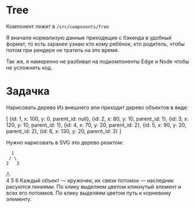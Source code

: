 Tree
===

Компонент лежит в `/src/components/Tree`

Я вначале нормализую данные приходящие с бэкенда в удобный формат,
то есть заранее узнаю кто кому ребёнок, кто родитель, чтобы потом 
при рендере не тратить на это время.

Так же, я намеренно не разбивал на подкомпоненты Edge и Node чтобы не усложнять код.

Задачка
===

Нарисовать дерево
Из внешнего апи приходит дерево объектов в виде:

[
    {id: 1, x: 100, y: 0, parent_id: null},
    {id: 2, x: 80, y: 10, parent_id: 1},
    {id: 3, x: 120, y: 10, parent_id: 1},
    {id: 4, x: 70, y: 20, parent_id: 2},
    {id: 5, x: 90, y: 20, parent_id: 2},
    {id: 6, x: 130, y: 20, parent_id: 3}
]

Нужно нарисовать в SVG это дерево реактом:

      1
     / \
    2   3
   /\    \
  4  5    6
Каждый объект — кружочек, их связи потомок — наследник рисуются линиями. 
По клику выделяем цветом кликнутый элемент и всех его потомков.
По клику выделяем цветом путь к корневому элементу.
